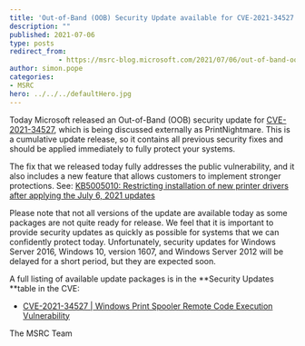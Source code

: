 ```yaml
---
title: 'Out-of-Band (OOB) Security Update available for CVE-2021-34527'
description: ""
published: 2021-07-06
type: posts
redirect_from:
            - https://msrc-blog.microsoft.com/2021/07/06/out-of-band-oob-security-update-available-for-cve-2021-34527/
author: simon.pope
categories:
- MSRC
hero: ../../../defaultHero.jpg
---
```

<!-- wp:paragraph -->

Today Microsoft released an Out-of-Band (OOB) security update for [CVE-2021-34527](https://msrc.microsoft.com/update-guide/vulnerability/CVE-2021-34527), which is being discussed externally as PrintNightmare. This is a cumulative update release, so it contains all previous security fixes and should be applied immediately to fully protect your systems.

<!-- /wp:paragraph -->

<!-- wp:paragraph -->

The fix that we released today fully addresses the public vulnerability, and it also includes a new feature that allows customers to implement stronger protections. See: [KB5005010: Restricting installation of new printer drivers after applying the July 6, 2021 updates](https://support.microsoft.com/topic/31b91c02-05bc-4ada-a7ea-183b129578a7)

<!-- /wp:paragraph -->

<!-- wp:paragraph -->

Please note that not all versions of the update are available today as some packages are not quite ready for release. We feel that it is important to provide security updates as quickly as possible for systems that we can confidently protect today. Unfortunately, security updates for Windows Server 2016, Windows 10, version 1607, and Windows Server 2012 will be delayed for a short period, but they are expected soon.

<!-- /wp:paragraph -->

<!-- wp:paragraph -->

A full listing of available update packages is in the **Security Updates **table in the CVE:

<!-- /wp:paragraph -->

<!-- wp:list -->

- [CVE-2021-34527 | Windows Print Spooler Remote Code Execution Vulnerability](https://msrc.microsoft.com/update-guide/vulnerability/CVE-2021-34527)

<!-- /wp:list -->

<!-- wp:paragraph -->

The MSRC Team

<!-- /wp:paragraph -->

